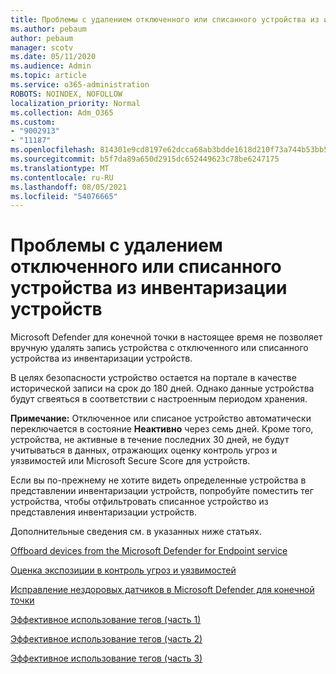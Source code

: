 ```yaml
---
title: Проблемы с удалением отключенного или списанного устройства из инвентаризации устройств
ms.author: pebaum
author: pebaum
manager: scotv
ms.date: 05/11/2020
ms.audience: Admin
ms.topic: article
ms.service: o365-administration
ROBOTS: NOINDEX, NOFOLLOW
localization_priority: Normal
ms.collection: Adm_O365
ms.custom:
- "9002913"
- "11187"
ms.openlocfilehash: 814301e9cd8197e62dcca68ab3bdde1618d210f73a744b53bb5af7b861eb02bf
ms.sourcegitcommit: b5f7da89a650d2915dc652449623c78be6247175
ms.translationtype: MT
ms.contentlocale: ru-RU
ms.lasthandoff: 08/05/2021
ms.locfileid: "54076665"
---
```

# <a name="issues-with-removing-an-offboarded-or-decommissioned-device-from-the-device-inventory"></a>Проблемы с удалением отключенного или списанного устройства из инвентаризации устройств

Microsoft Defender для конечной точки в настоящее время не позволяет вручную удалять запись устройства с отключенного или списанного устройства из инвентаризации устройств.

В целях безопасности устройство остается на портале в качестве исторической записи на срок до 180 дней. Однако данные устройства будут сгвеяться в соответствии с настроенным периодом хранения.

**Примечание:** Отключенное или списаное устройство автоматически переключается в состояние **Неактивно** через семь дней. Кроме того, устройства, не активные в течение последних 30 дней, не будут учитываться в данных, отражающих оценку контроль угроз и уязвимостей или Microsoft Secure Score для устройств.
 
Если вы по-прежнему не хотите видеть определенные устройства в представлении инвентаризации устройств, попробуйте поместить тег устройства, чтобы отфильтровать списанное устройство из представления инвентаризации устройств.

Дополнительные сведения см. в указанных ниже статьях.

[Offboard devices from the Microsoft Defender for Endpoint service](/microsoft-365/security/defender-endpoint/offboard-machines.md)

[Оценка экспозиции в контроль угроз и уязвимостей](/microsoft-365/security/defender-endpoint/tvm-exposure-score.md)

[Исправление нездоровых датчиков в Microsoft Defender для конечной точки](/microsoft-365/security/defender-endpoint/fix-unhealthy-sensors#inactive-devices.md)

[Эффективное использование тегов (часть 1)](https://techcommunity.microsoft.com/t5/microsoft-defender-for-endpoint/how-to-use-tagging-effectively-part-1/ba-p/1964058)

[Эффективное использование тегов (часть 2)](https://techcommunity.microsoft.com/t5/microsoft-defender-for-endpoint/how-to-use-tagging-effectively-part-2/ba-p/1962008)

[Эффективное использование тегов (часть 3)](https://techcommunity.microsoft.com/t5/microsoft-defender-for-endpoint/how-to-use-tagging-effectively-part-3/ba-p/1964073)




